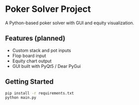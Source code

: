 # Poker Solver Project

A Python-based poker solver with GUI and equity visualization.

## Features (planned)
- Custom stack and pot inputs
- Flop board input
- Equity chart output
- GUI built with PyQt5 / Dear PyGui

## Getting Started
```bash
pip install -r requirements.txt
python main.py
